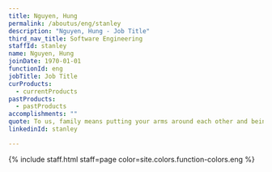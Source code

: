 ```yaml
---
title: Nguyen, Hung
permalink: /aboutus/eng/stanley
description: "Nguyen, Hung - Job Title"
third_nav_title: Software Engineering
staffId: stanley
name: Nguyen, Hung
joinDate: 1970-01-01
functionId: eng
jobTitle: Job Title
curProducts:
  - currentProducts
pastProducts:
  - pastProducts
accomplishments: ""
quote: To us, family means putting your arms around each other and being there.
linkedinId: stanley

---
```


{% include staff.html staff=page color=site.colors.function-colors.eng %}
